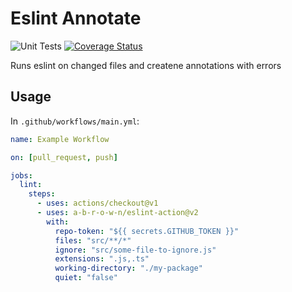 # Eslint Annotate

![Unit Tests](https://github.com/a-b-r-o-w-n/eslint-action/workflows/Unit%20Tests/badge.svg)
[![Coverage Status](https://coveralls.io/repos/github/a-b-r-o-w-n/eslint-action/badge.svg?branch=main)](https://coveralls.io/github/a-b-r-o-w-n/eslint-action?branch=main)

Runs eslint on changed files and createne annotations with errors

## Usage

In `.github/workflows/main.yml`:

```yml
name: Example Workflow

on: [pull_request, push]

jobs:
  lint:
    steps:
      - uses: actions/checkout@v1
      - uses: a-b-r-o-w-n/eslint-action@v2
        with:
          repo-token: "${{ secrets.GITHUB_TOKEN }}"
          files: "src/**/*"
          ignore: "src/some-file-to-ignore.js"
          extensions: ".js,.ts"
          working-directory: "./my-package"
          quiet: "false"
```
